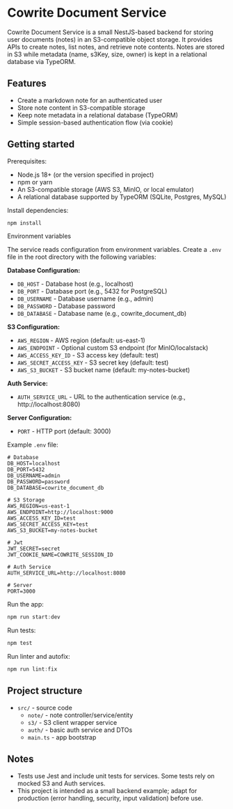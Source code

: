# Cowrite Document Service

Cowrite Document Service is a small NestJS-based backend for storing user documents (notes) in an S3-compatible object storage. It provides APIs to create notes, list notes, and retrieve note contents. Notes are stored in S3 while metadata (name, s3Key, size, owner) is kept in a relational database via TypeORM.

## Features

- Create a markdown note for an authenticated user
- Store note content in S3-compatible storage
- Keep note metadata in a relational database (TypeORM)
- Simple session-based authentication flow (via cookie)

## Getting started

Prerequisites:

- Node.js 18+ (or the version specified in project)
- npm or yarn
- An S3-compatible storage (AWS S3, MinIO, or local emulator)
- A relational database supported by TypeORM (SQLite, Postgres, MySQL)

Install dependencies:

```powershell
npm install
```

Environment variables

The service reads configuration from environment variables. Create a `.env` file in the root directory with the following variables:

**Database Configuration:**
- `DB_HOST` - Database host (e.g., localhost)
- `DB_PORT` - Database port (e.g., 5432 for PostgreSQL)
- `DB_USERNAME` - Database username (e.g., admin)
- `DB_PASSWORD` - Database password
- `DB_DATABASE` - Database name (e.g., cowrite_document_db)

**S3 Configuration:**
- `AWS_REGION` - AWS region (default: us-east-1)
- `AWS_ENDPOINT` - Optional custom S3 endpoint (for MinIO/localstack)
- `AWS_ACCESS_KEY_ID` - S3 access key (default: test)
- `AWS_SECRET_ACCESS_KEY` - S3 secret key (default: test)
- `AWS_S3_BUCKET` - S3 bucket name (default: my-notes-bucket)

**Auth Service:**
- `AUTH_SERVICE_URL` - URL to the authentication service (e.g., http://localhost:8080)

**Server Configuration:**
- `PORT` - HTTP port (default: 3000)

Example `.env` file:

```env
# Database
DB_HOST=localhost
DB_PORT=5432
DB_USERNAME=admin
DB_PASSWORD=password
DB_DATABASE=cowrite_document_db

# S3 Storage
AWS_REGION=us-east-1
AWS_ENDPOINT=http://localhost:9000
AWS_ACCESS_KEY_ID=test
AWS_SECRET_ACCESS_KEY=test
AWS_S3_BUCKET=my-notes-bucket

# Jwt
JWT_SECRET=secret
JWT_COOKIE_NAME=COWRITE_SESSION_ID

# Auth Service
AUTH_SERVICE_URL=http://localhost:8080

# Server
PORT=3000
```

Run the app:

```powershell
npm run start:dev
```

Run tests:

```powershell
npm test
```

Run linter and autofix:

```powershell
npm run lint:fix
```

## Project structure

- `src/` - source code
  - `note/` - note controller/service/entity
  - `s3/` - S3 client wrapper service
  - `auth/` - basic auth service and DTOs
  - `main.ts` - app bootstrap

## Notes

- Tests use Jest and include unit tests for services. Some tests rely on mocked S3 and Auth services.
- This project is intended as a small backend example; adapt for production (error handling, security, input validation) before use.

